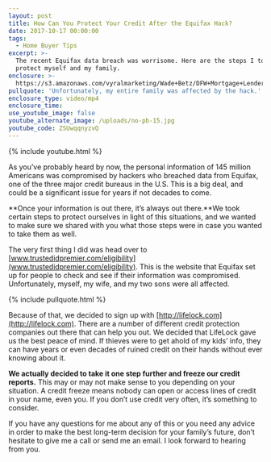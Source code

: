 ```yaml
---
layout: post
title: How Can You Protect Your Credit After the Equifax Hack?
date: 2017-10-17 00:00:00
tags:
  - Home Buyer Tips
excerpt: >-
  The recent Equifax data breach was worrisome. Here are the steps I took to
  protect myself and my family.
enclosure: >-
  https://s3.amazonaws.com/vyralmarketing/Wade+Betz/DFW+Mortgage+Lender-+How+Can+You+Protect+Your+Credit+After+the+Equifax+Hack%253F.mp4
pullquote: 'Unfortunately, my entire family was affected by the hack.'
enclosure_type: video/mp4
enclosure_time:
use_youtube_image: false
youtube_alternate_image: /uploads/no-pb-15.jpg
youtube_code: ZSUwqqnyzvQ
---
```



{% include youtube.html %}

As you’ve probably heard by now, the personal information of 145 million Americans was compromised by hackers who breached data from Equifax, one of the three major credit bureaus in the U.S. This is a big deal, and could be a significant issue for years if not decades to come.

**Once your information is out there, it’s always out there.**We took certain steps to protect ourselves in light of this situations, and we wanted to make sure we shared with you what those steps were in case you wanted to take them as well.

The very first thing I did was head over to [www.trustedidpremier.com/eligibility](www.trustedidpremier.com/eligibility). This is the website that Equifax set up for people to check and see if their information was compromised. Unfortunately, myself, my wife, and my two sons were all affected.

{% include pullquote.html %}

Because of that, we decided to sign up with [http://lifelock.com](http://lifelock.com). There are a number of different credit protection companies out there that can help you out. We decided that LifeLock gave us the best peace of mind. If thieves were to get ahold of my kids’ info, they can have years or even decades of ruined credit on their hands without ever knowing about it.

**We actually decided to take it one step further and freeze our credit reports.** This may or may not make sense to you depending on your situation. A credit freeze means nobody can open or access lines of credit in your name, even you. If you don’t use credit very often, it’s something to consider.

If you have any questions for me about any of this or you need any advice in order to make the best long-term decision for your family’s future, don’t hesitate to give me a call or send me an email. I look forward to hearing from you.